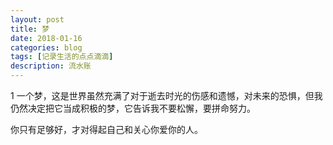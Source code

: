 ```yaml
---
layout: post
title: 梦
date: 2018-01-16
categories: blog
tags: [记录生活的点点滴滴]
description: 流水账
---
```


1 一个梦，这是世界虽然充满了对于逝去时光的伤感和遗憾，对未来的恐惧，但我仍然决定把它当成积极的梦，它告诉我不要松懈，要拼命努力。

  你只有足够好，才对得起自己和关心你爱你的人。